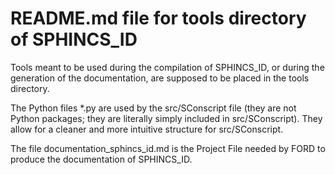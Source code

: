 # README.md file for tools directory of SPHINCS_ID

Tools meant to be used during the compilation of SPHINCS_ID, or during the generation of the documentation, are supposed to be placed in the tools directory.

The Python files *.py are used by the src/SConscript file (they are not Python packages; they are literally simply included in src/SConscript). They allow for a cleaner and more intuitive structure for src/SConscript.

The file documentation_sphincs_id.md is the Project File needed by FORD to produce the documentation of SPHINCS_ID.
